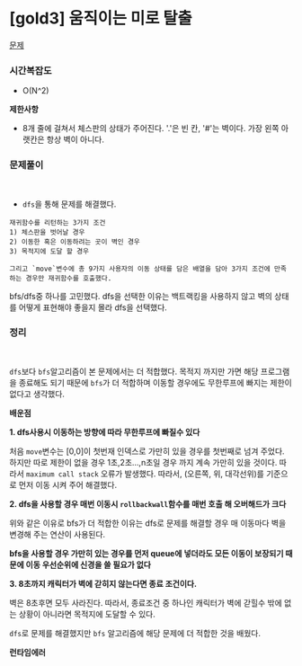 # [gold3] 움직이는 미로 탈출

[문제](https://www.acmicpc.net/problem/16954)

### 시간복잡도

- O(N^2)

**제한사항**

- 8개 줄에 걸쳐서 체스판의 상태가 주어진다. '.'은 빈 칸, '#'는 벽이다. 가장 왼쪽 아랫칸은 항상 벽이 아니다.

### 문제풀이

<br>

- `dfs`을 통해 문제를 해결했다.

```
재귀함수를 리턴하는 3가지 조건
1) 체스판을 벗어날 경우
2) 이동한 혹은 이동하려는 곳이 벽인 경우
3) 목적지에 도달 할 경우

그리고 `move`변수에 총 9가지 사용자의 이동 상태를 담은 배열을 담아 3가지 조건에 만족하는 경우만 재귀함수를 호출했다.
```

bfs/dfs중 하나를 고민했다. dfs을 선택한 이유는 백트랙킹을 사용하지 않고 벽의 상태를 어떻게 표현해야 좋을지 몰라 dfs을 선택했다.

### 정리

<br>

`dfs`보다 `bfs`알고리즘이 본 문제에서는 더 적합했다. 목적지 까지만 가면 해당 프로그램을 종료해도 되기 때문에 `bfs`가 더 적합하며 이동할 경우에도 무한루프에 빠지는 제한이 없다고 생각했다.

**배운점**

**1. dfs사용시 이동하는 방향에 따라 무한루프에 빠질수 있다**

처음 `move`변수는 [0,0]이 첫번재 인덱스로 가만히 있을 경우를 첫번째로 넘겨 주었다. 하지만 따로 제한이 없을 경우 1초,2초...,n초일 경우 까지 계속 가만히 있을 것이다. 따라서 `maximum call stack` 오류가 발생했다. 따라서, (오른쪽, 위, 대각선위)를 기준으로 먼저 이동 시켜 주어 해결했다.

**2. dfs을 사용할 경우 매번 이동시 `rollbackwall`함수를 매번 호출 해 오버해드가 크다**

위와 같은 이유로 bfs가 더 적합한 이유는 dfs로 문제를 해결할 경우 매 이동마다 벽을 변경해 주는 연산이 사용된다.

**bfs을 사용할 경우 가만히 있는 경우를 먼저 queue에 넣더라도 모든 이동이 보장되기 때문에 이동 우선순위에 신경을 쓸 필요가 없다**

**3. 8초까지 캐릭터가 벽에 갇히지 않는다면 종료 조건이다.**

벽은 8초후면 모두 사라진다. 따라서, 종료조건 중 하나인 캐릭터가 벽에 갇힐수 밖에 없는 상황이 아니라면 목적지에 도달할 수 있다.

`dfs`로 문제를 해결했지만 `bfs` 알고리즘에 해당 문제에 더 적합한 것을 배웠다.

**런타임에러**
